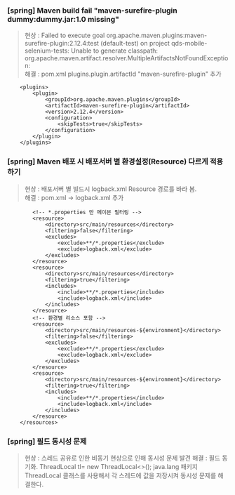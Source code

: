 ### [spring] Maven build fail "maven-surefire-plugin dummy:dummy.jar:1.0 missing"
> 현상 : Failed to execute goal org.apache.maven.plugins:maven-surefire-plugin:2.12.4:test (default-test) on project qds-mobile-selenium-tests: Unable to generate classpath: org.apache.maven.artifact.resolver.MultipleArtifactsNotFoundException:   
> 해결 : pom.xml plugins.plugin.artifactId "maven-surefire-plugin" 추가

		<plugins>
			<plugin>
				<groupId>org.apache.maven.plugins</groupId>
				<artifactId>maven-surefire-plugin</artifactId>
				<version>2.12.4</version>
				<configuration>
					<skipTests>true</skipTests>
				</configuration>
			</plugin>
		</plugins>
		
	
### [spring] Maven 배포 시 배포서버 별 환경설정(Resource) 다르게 적용하기
> 현상 : 배포서버 별 빌드시 logback.xml Resource 경로를 바라 봄.  
> 해결 : pom.xml <resource> -> <excludes> <includes> logback.xml 추가 

			<!-- *.properties 만 메이븐 필터링 -->
			<resource>
				<directory>src/main/resources</directory>
				<filtering>false</filtering>
				<excludes>
					<exclude>**/*.properties</exclude>
					<exclude>logback.xml</exclude>
				</excludes>
			</resource>
			<resource>
				<directory>src/main/resources</directory>
				<filtering>true</filtering>
				<includes>
					<include>**/*.properties</include>
					<include>logback.xml</include>
				</includes>
			</resource>
			<!-- 환경별 리소스 포함 -->
			<resource>
				<directory>src/main/resources-${environment}</directory>
				<filtering>false</filtering>
				<excludes>
					<exclude>**/*.properties</exclude>
					<exclude>logback.xml</exclude>
				</excludes>
			</resource>
			<resource>
				<directory>src/main/resources-${environment}</directory>
				<filtering>true</filtering>
				<includes>
					<include>**/*.properties</include>
					<include>logback.xml</include>
				</includes>
			</resource>
		</resources>

### [spring] 필드 동시성 문제  
> 현상 : 스레드 공유로 인한 비동기 현상으로 인해 동시성 문제 발견
> 해결 : 필드 동기화. ThreadLocal<T> tl= new ThreadLocal<>(); java.lang 패키지 ThreadLocal 클래스를 사용해서 각 스레드에 값을 저장시켜 동시성 문제를 해결한다.  
	
	

